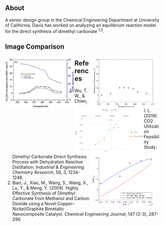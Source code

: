 ## About 
A senior design group in the Chemical Engineering Department at University of California, Davis has worked on analyzing an equilibrium reaction model for the direct synthesis of dimethyl carbonate <sup>1,2</sup>.

## Image Comparison 

<img align="left" width="45%" height="45%" src="https://github.com/danyjiang/ech158c/blob/master/Bian%20et%20al%20Figure3a.jpg">
<img align="right" width="45%" height="45%" src="https://github.com/danyjiang/ech158c/blob/master/Figure%203a%20Reproduced.png">

<img align="left" width="45%" height="45%" src="https://github.com/danyjiang/ech158c/blob/master/Wu%20and%20Chien%20FigureS1.PNG">
<img align="right" width="45%" height="45%" src="https://github.com/danyjiang/ech158c/blob/master/Figure%20S1%20Reproduced.png"> 



## References
1. Wu, T. W., & Chien, I. L. (2019). CO2 Utilization Feasibility Study: Dimethyl Carbonate Direct Synthesis Process with Dehydration Reactive Distillation. *Industrial & Engineering Chemistry Research*, 59, 3, 1234-1248.
2. Bian, J., Xiao, M., Wang, S., Wang, X., Lu, Y., & Meng, Y. (2009). Highly Effective Synthesis of Dimethyl Carbonate from Methanol and Carbon Dioxide using a Novel Copper–Nickel/Graphite Bimetallic Nanocomposite Catalyst. *Chemical Engineering
Journal*, 147 (2-3), 287-296.
